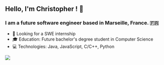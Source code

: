 ## Hello, I'm Christopher ! :wave:

### I am a future software engineer based in Marseille, France. :fr:

- :eyes: Looking for a SWE internship
- :mortar_board: Education: Future bachelor's degree student in Computer Science
- :computer: Technologies: Java, JavaScript, C/C++, Python

[![](https://wakatime.com/badge/user/31a4c3c1-3efd-419f-afd3-ca3a6ba77c81.svg?style=for-the-badge)](https://wakatime.com/@Txzu)
